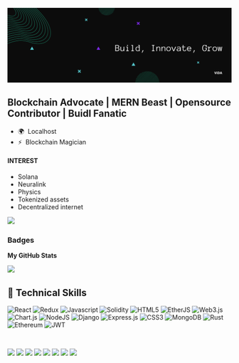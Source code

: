 <p align=”center”>

  ![Header](https://raw.githubusercontent.com/Vida-TG/Vida-TG/main/header.png)

</p>
                                               

Blockchain Advocate | MERN Beast | Opensource Contributor | Buidl Fanatic 
------------------------------------------------------------

* 🌍  Localhost
* ⚡  Blockchain Magician

#### INTEREST

* Solana
* Neuralink
* Physics 
* Tokenized assets
* Decentralized internet 


<a href="https://www.github.com/Vida-TG" target="_blank" rel="noreferrer"><img
src="https://img.shields.io/github/followers/Vida-TG?logo=github&style=for-the-badge&color=22c55e&labelColor=181824" /></a>

></a></p> 

### Badges

<b>My GitHub Stats</b>


<a href="http://www.github.com/Vida-TG"><img src="https://github-readme-streak-stats.herokuapp.com/?user=Vida-TG&stroke=14b8a6&background=181824&ring=f97316&fire=f97316&currStreakNum=14b8a6&currStreakLabel=f97316&sideNums=14b8a6&sideLabels=14b8a6&dates=14b8a6&hide_border=true" /></a>




## 💼 Technical Skills

![React](https://img.shields.io/badge/react-61DAFB.svg?style=for-the-badge&logo=react&logoColor=white)
![Redux](https://img.shields.io/badge/redux-764ABC.svg?style=for-the-badge&logo=redux&logoColor=white)
![Javascript](https://img.shields.io/badge/javascript-F7DF1E.svg?style=for-the-badge&logo=javascript&logoColor=white)
![Solidity](https://img.shields.io/badge/solidity-CC0000.svg?style=for-the-badge&logo=solidity&logoColor=white)
![HTML5](https://img.shields.io/badge/html5-E34F26.svg?style=for-the-badge&logo=html5&logoColor=white)
![EtherJS](https://img.shields.io/badge/EtherJS-336791.svg?style=for-the-badge&logo=EtherJS&logoColor=white)
![Web3.js](https://img.shields.io/badge/web3.js-F16822?style=for-the-badge&logo=web3.js&logoColor=white)
![Chart.js](https://img.shields.io/badge/chart.js-F5788D.svg?style=for-the-badge&logo=chart.js&logoColor=white)
![NodeJS](https://img.shields.io/badge/node.js-6DA55F?style=for-the-badge&logo=node.js&logoColor=white)
![Django](https://img.shields.io/badge/django-%23092E20.svg?style=for-the-badge&logo=django&logoColor=white)
![Express.js](https://img.shields.io/badge/express.js-%23404d59.svg?style=for-the-badge&logo=express&logoColor=%2361DAFB)
![CSS3](https://img.shields.io/badge/CSS3-7952B3.svg?style=for-the-badge&logo=CSS3&logoColor=white)
![MongoDB](https://img.shields.io/badge/MongoDB-1572B6.svg?style=for-the-badge&logo=MongoDB&logoColor=white)
![Rust](https://img.shields.io/badge/Rust-DB7093.svg?style=for-the-badge&logo=Rust&logoColor=white)
![Ethereum](https://img.shields.io/badge/Ethereum-3C3C3D?style=for-the-badge&logo=Ethereum&logoColor=white)
![JWT](https://img.shields.io/badge/JWT-black?style=for-the-badge&logo=JSON%20web%20tokens)


</br>

![](https://img.shields.io/badge/Tools-Figma-informational?style=for-the-badge&logo=Figma&color=F24E1E)
![](https://img.shields.io/badge/Tools-NPM-informational?style=for-the-badge&logo=NPM&color=CB3837)
![](https://img.shields.io/badge/Tools-Heroku-informational?style=for-the-badge&logo=Heroku&color=430098)
![](https://img.shields.io/badge/Tools-Netlify-informational?style=for-the-badge&logo=netlify&color=00C7B7)
![](https://img.shields.io/badge/Tools-Git-informational?style=for-the-badge&logo=Git&color=F05032)
![](https://img.shields.io/badge/Tools-GitHub-informational?style=for-the-badge&logo=GitHub&color=534F26)
![](https://img.shields.io/badge/Tools-Vite-informational?style=for-the-badge&logo=Vite&color=235526)
![](https://img.shields.io/badge/Tools-Vercel-informational?style=for-the-badge&logo=Vercel&color=234126)


